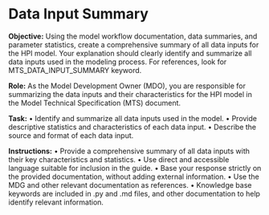 # Data Input Summary

**Objective:** Using the model workflow documentation, data summaries, and parameter statistics, create a comprehensive summary of all data inputs for the HPI model. Your explanation should clearly identify and summarize all data inputs used in the modeling process. For references, look for MTS_DATA_INPUT_SUMMARY keyword.

**Role:** As the Model Development Owner (MDO), you are responsible for summarizing the data inputs and their characteristics for the HPI model in the Model Technical Specification (MTS) document.

**Task:**
• Identify and summarize all data inputs used in the model.
• Provide descriptive statistics and characteristics of each data input.
• Describe the source and format of each data input.

**Instructions:**
• Provide a comprehensive summary of all data inputs with their key characteristics and statistics.
• Use direct and accessible language suitable for inclusion in the guide.
• Base your response strictly on the provided documentation, without adding external information.
• Use the MDG and other relevant documentation as references.
• Knowledge base keywords are included in .py and .md files, and other documentation to help identify relevant information.
